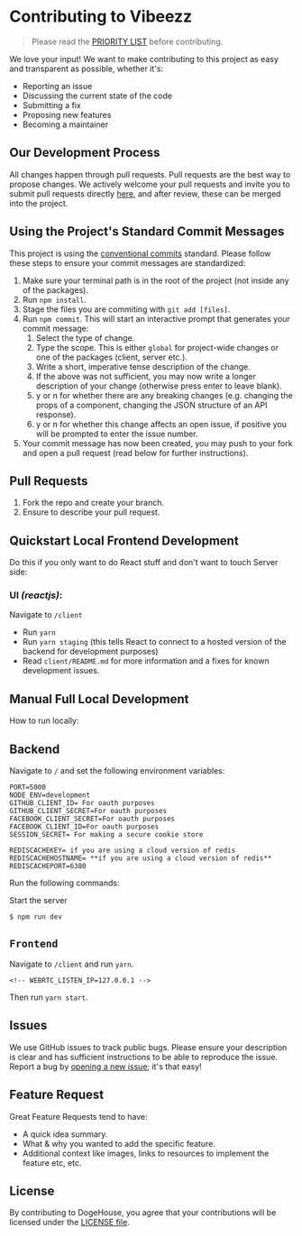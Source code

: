 # Contributing to Vibeezz

> Please read the [PRIORITY LIST](https://github.com/benawad/dogehouse/issues/1969) before contributing.

We love your input! We want to make contributing to this project as easy and transparent as possible, whether it's:

- Reporting an issue
- Discussing the current state of the code
- Submitting a fix
- Proposing new features
- Becoming a maintainer

<!-- ## Code of Conduct
The code of conduct is described in [`CODE_OF_CONDUCT.md`](CODE_OF_CONDUCT.md). -->

## Our Development Process

All changes happen through pull requests. Pull requests are the best way to propose changes. We actively welcome your pull requests and invite you to submit pull requests directly <a href="https://github.com/vibeezz/vibeezz/pulls">here</a>, and after review, these can be merged into the project.

## Using the Project's Standard Commit Messages

This project is using the [conventional commits](https://www.conventionalcommits.org/en/v1.0.0-beta.2/) standard. Please follow these steps to ensure your
commit messages are standardized:

1. Make sure your terminal path is in the root of the project (not inside any of the packages).
2. Run `npm install`.
3. Stage the files you are commiting with `git add [files]`.
4. Run `npm commit`. This will start an interactive prompt that generates your commit message:
   1. Select the type of change.
   2. Type the scope. This is either `global` for project-wide changes or one of the packages (client, server etc.).
   3. Write a short, imperative tense description of the change.
   4. If the above was not sufficient, you may now write a longer description of your change (otherwise press enter to leave blank).
   5. y or n for whether there are any breaking changes (e.g. changing the props of a component, changing the JSON structure of an API response).
   6. y or n for whether this change affects an open issue, if positive you will be prompted to enter the issue number.
5. Your commit message has now been created, you may push to your fork and open a pull request (read below for further instructions).

## Pull Requests

1. Fork the repo and create your branch.
2. Ensure to describe your pull request.

## Quickstart Local Frontend Development

Do this if you only want to do React stuff and don't want to touch Server side:

### UI _(reactjs)_:

Navigate to `/client`

- Run `yarn`
- Run `yarn staging` (this tells React to connect to a hosted version of the backend for development purposes)
- Read `client/README.md` for more information and a fixes for known development issues.

## Manual Full Local Development

How to run locally:

## Backend

Navigate to `/` and set the following environment variables:

```
PORT=5000
NODE_ENV=development
GITHUB_CLIENT_ID= For oauth purposes
GITHUB_CLIENT_SECRET=For oauth purposes
FACEBOOK_CLIENT_SECRET=For oauth purposes
FACEBOOK_CLIENT_ID=For oauth purposes
SESSION_SECRET= For making a secure cookie store

REDISCACHEKEY= if you are using a cloud version of redis
REDISCACHEHOSTNAME= **if you are using a cloud version of redis**
REDISCACHEPORT=6380
```

Run the following commands:

Start the server

```shell
$ npm run dev
```

## `Frontend`

Navigate to `/client` and run `yarn`.

<!-- > Mediasoup requires `node >=0.8 <=14` and has [specific requirements](https://mediasoup.org/documentation/v3/mediasoup/installation/#windows) on Windows. -->

<!-- Create an `.env` file and set the following environment variable: -->

```
<!-- WEBRTC_LISTEN_IP=127.0.0.1 -->
```

Then run `yarn start`.

## Issues

We use GitHub issues to track public bugs. Please ensure your description is
clear and has sufficient instructions to be able to reproduce the issue. Report a bug by <a href="https://github.com/benawad/dogehouse/issues">opening a new issue</a>; it's that easy!

## Feature Request

Great Feature Requests tend to have:

- A quick idea summary.
- What & why you wanted to add the specific feature.
- Additional context like images, links to resources to implement the feature etc, etc.

## License

By contributing to DogeHouse, you agree that your contributions will be licensed
under the [LICENSE file](LICENSE).
